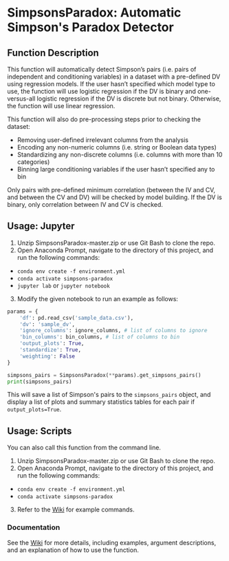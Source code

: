 # SimpsonsParadox: Automatic Simpson's Paradox Detector


## Function Description 
This function will automatically detect Simpson’s pairs (i.e. pairs of independent and conditioning variables) in a dataset with a pre-defined DV using regression models. If the user hasn’t specified which model type to use, the function will use logistic regression if the DV is binary and one-versus-all logistic regression if the DV is discrete but not binary. Otherwise, the function will use linear regression.  

 
This function will also do pre-processing steps prior to checking the dataset: 

- Removing user-defined irrelevant columns from the analysis 
- Encoding any non-numeric columns (i.e. string or Boolean data types) 
- Standardizing any non-discrete columns (i.e. columns with more than 10 categories) 
- Binning large conditioning variables if the user hasn’t specified any to bin 

Only pairs with pre-defined minimum correlation (between the IV and CV, and between the CV and DV) will be checked by model building. If the DV is binary, only correlation between IV and CV is checked. 

## Usage: Jupyter 
1.	Unzip SimpsonsParadox-master.zip or use Git Bash to clone the repo.
2.	Open Anaconda Prompt, navigate to the directory of this project, and run the following commands:
* `conda env create -f environment.yml`
* `conda activate simpsons-paradox`
* `jupyter lab` or `jupyter notebook`
3. Modify the given notebook to run an example as follows:
```python
params = {
    'df': pd.read_csv('sample_data.csv'),
    'dv': 'sample_dv',
    'ignore_columns': ignore_columns, # list of columns to ignore
    'bin_columns': bin_columns, # list of columns to bin
    'output_plots': True,
    'standardize': True,
    'weighting': False
}

simpsons_pairs = SimpsonsParadox(**params).get_simpsons_pairs()
print(simpsons_pairs)
```
This will save a list of Simpson's pairs to the ```simpsons_pairs``` object, and display a list of plots and summary statistics tables for each pair if ```output_plots=True```.

## Usage: Scripts 
You can also call this function from the command line.

1.	Unzip SimpsonsParadox-master.zip or use Git Bash to clone the repo.
2.	Open Anaconda Prompt, navigate to the directory of this project, and run the following commands:
* `conda env create -f environment.yml`
* `conda activate simpsons-paradox`
3. Refer to the [Wiki](https://github.com/ehart-altair/SimpsonsParadox/wiki) for example commands.

### Documentation
See the [Wiki](https://github.com/ehart-altair/SimpsonsParadox/wiki) for more details, including examples, argument descriptions, and an explanation of how to use the function.
